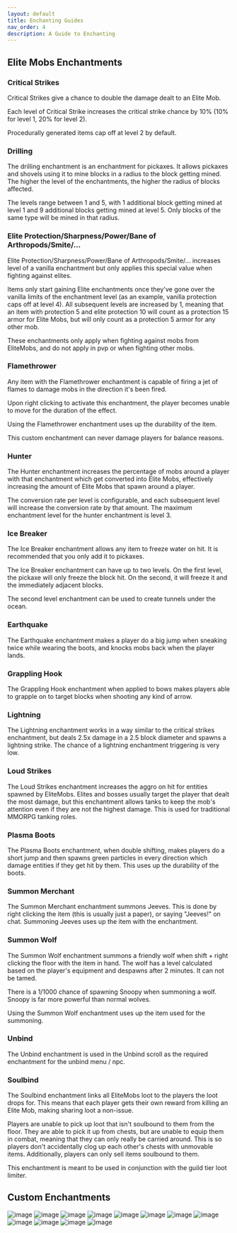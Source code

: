 ```yaml
---
layout: default
title: Enchanting Guides
nav_order: 4
description: A Guide to Enchanting
---
```


## **Elite Mobs Enchantments**

### **Critical Strikes**
Critical Strikes give a chance to double the damage dealt to an Elite Mob.

Each level of Critical Strike increases the critical strike chance by 10% (10% for level 1, 20% for level 2).

Procedurally generated items cap off at level 2 by default.

### **Drilling**
The drilling enchantment is an enchantment for pickaxes. It allows pickaxes and shovels using it to mine blocks in a radius to the block getting mined. The higher the level of the enchantments, the higher the radius of blocks affected.

The levels range between 1 and 5, with 1 additional block getting mined at level 1 and 9 additional blocks getting mined at level 5. Only blocks of the same type will be mined in that radius.

### **Elite Protection/Sharpness/Power/Bane of Arthropods/Smite/...**
Elite Protection/Sharpness/Power/Bane of Arthropods/Smite/... increases level of a vanilla enchantment but only applies this special value when fighting against elites.

Items only start gaining Elite enchantments once they've gone over the vanilla limits of the enchantment level (as an example, vanilla protection caps off at level 4). All subsequent levels are increased by 1, meaning that an item with protection 5 and elite protection 10 will count as a protection 15 armor for Elite Mobs, but will only count as a protection 5 armor for any other mob.

These enchantments only apply when fighting against mobs from EliteMobs, and do not apply in pvp or when fighting other mobs.

### **Flamethrower**
Any item with the Flamethrower enchantment is capable of firing a jet of flames to damage mobs in the direction it's been fired.

Upon right clicking to activate this enchantment, the player becomes unable to move for the duration of the effect.

Using the Flamethrower enchantment uses up the durability of the item.

This custom enchantment can never damage players for balance reasons.

### **Hunter**
The Hunter enchantment increases the percentage of mobs around a player with that enchantment which get converted into Elite Mobs, effectively increasing the amount of Elite Mobs that spawn around a player.

The conversion rate per level is configurable, and each subsequent level will increase the conversion rate by that amount. The maximum enchantment level for the hunter enchantment is level 3.

### **Ice Breaker**
The Ice Breaker enchantment allows any item to freeze water on hit. It is recommended that you only add it to pickaxes.

The Ice Breaker enchantment can have up to two levels. On the first level, the pickaxe will only freeze the block hit. On the second, it will freeze it and the immediately adjacent blocks.

The second level enchantment can be used to create tunnels under the ocean.

### **Earthquake**
The Earthquake enchantment makes a player do a big jump when sneaking twice while wearing the boots, and knocks mobs back when the player lands.

### **Grappling Hook**
The Grappling Hook enchantment when applied to bows makes players able to grapple on to target blocks when shooting any kind of arrow.

### **Lightning**
The Lightning enchantment works in a way similar to the critical strikes enchantment, but deals 2.5x damage in a 2.5 block diameter and spawns a lightning strike. The chance of a lightning enchantment triggering is very low.

### **Loud Strikes**
The Loud Strikes enchantment increases the aggro on hit for entities spawned by EliteMobs. Elites and bosses usually target the player that dealt the most damage, but this enchantment allows tanks to keep the mob's attention even if they are not the highest damage. This is used for traditional MMORPG tanking roles.

### **Plasma Boots**
The Plasma Boots enchantment, when double shifting, makes players do a short jump and then spawns green particles in every direction which damage entities if they get hit by them. This uses up the durability of the boots.

### **Summon Merchant**
The Summon Merchant enchantment summons Jeeves. This is done by right clicking the item (this is usually just a paper), or saying "Jeeves!" on chat. Summoning Jeeves uses up the item with the enchantment.

### **Summon Wolf**
The Summon Wolf enchantment summons a friendly wolf when shift + right clicking the floor with the item in hand. The wolf has a level calculated based on the player's equipment and despawns after 2 minutes. It can not be tamed.

There is a 1/1000 chance of spawning Snoopy when summoning a wolf. Snoopy is far more powerful than normal wolves.

Using the Summon Wolf enchantment uses up the item used for the summoning.

### **Unbind**
The Unbind enchantment is used in the Unbind scroll as the required enchantment for the unbind menu / npc. 

### **Soulbind**
The Soulbind enchantment links all EliteMobs loot to the players the loot drops for. This means that each player gets their own reward from killing an Elite Mob, making sharing loot a non-issue.

Players are unable to pick up loot that isn't soulbound to them from the floor. They are able to pick it up from chests, but are unable to equip them in combat, meaning that they can only really be carried around. This is so players don't accidentally clog up each other's chests with unmovable items. Additionally, players can only sell items soulbound to them.

This enchantment is meant to be used in conjunction with the guild tier loot limiter.


## **Custom Enchantments**

![image](https://github.com/TheMrNewVegas/TheMrNewVegas.github.io/assets/112358568/8fa258d0-4f92-40f8-a22c-2a1bb6799526)
![image](https://github.com/TheMrNewVegas/TheMrNewVegas.github.io/assets/112358568/e8ea23d2-f815-4178-ab9a-ee8fdf8e2a69)
![image](https://github.com/TheMrNewVegas/TheMrNewVegas.github.io/assets/112358568/355c0df2-ddf4-4f05-b8e5-37caa66b6928)
![image](https://github.com/TheMrNewVegas/TheMrNewVegas.github.io/assets/112358568/dc4eee0b-ce89-4374-8180-f1ee0b9bf354)
![image](https://github.com/TheMrNewVegas/TheMrNewVegas.github.io/assets/112358568/a53acddc-443a-49cd-9ac9-68b93aa90ba6)
![image](https://github.com/TheMrNewVegas/TheMrNewVegas.github.io/assets/112358568/26a3c3ee-c6e1-4916-9a55-5175c9c032ee)
![image](https://github.com/TheMrNewVegas/TheMrNewVegas.github.io/assets/112358568/58793c97-8301-4a4b-9688-f9a1236f0cd9)
![image](https://github.com/TheMrNewVegas/TheMrNewVegas.github.io/assets/112358568/02150c07-aa40-4e8f-b1dc-fc6017a42e60)
![image](https://github.com/TheMrNewVegas/TheMrNewVegas.github.io/assets/112358568/fa490d72-1cae-46b1-9c40-44a3e4c093c0)
![image](https://github.com/TheMrNewVegas/TheMrNewVegas.github.io/assets/112358568/56b8ddad-19e1-477d-8da4-54087c49845e)
![image](https://github.com/TheMrNewVegas/TheMrNewVegas.github.io/assets/112358568/9d061cb6-b190-4b9f-a8f3-dd281d9ec051)
![image](https://github.com/TheMrNewVegas/TheMrNewVegas.github.io/assets/112358568/12fadca7-9356-4bb4-a2a3-209f8f577514)



